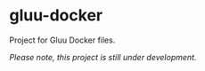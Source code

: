 gluu-docker
===========

Project for Gluu Docker files. 

*Please note, this project is still under development.*
